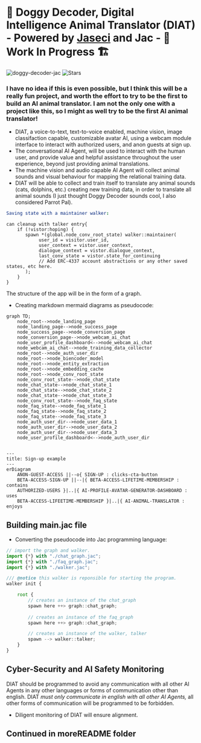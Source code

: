 # 🐶 Doggy Decoder, Digital Intelligence Animal Translator (DIAT) - Powered by [Jaseci](https://github.com/Jaseci-Labs/jaseci) and Jac - 🚧 Work In Progress 🏗

<p align="left">
<img src="https://komarev.com/ghpvc/?username=doggy-decoder-jac&label=Profile%20views&color=f79952&style=flat" alt="doggy-decoder-jac" />
<img alt="Stars" src="https://img.shields.io/github/stars/WrappedUsername/doggy-decoder-jac?style=flat-square&labelColor=343b41"/>
</p>

### I have no idea if this is even possible, but I think this will be a really fun project, and worth the effort to try to be the first to build an AI animal translator. I am not the only one with a project like this, so I might as well try to be the first AI animal translator! 

- DIAT, a voice-to-text, text-to-voice enabled, machine vision, image classifaction capable, customizable avatar AI, using a webcam module interface to interact with authorized users, and anon guests at sign up.
- The conversational AI Agent, will be used to interact with the human user, and provide value and helpful assistance throughout the user experience, beyond just providing animal translations.
- The machine vision and audio capable AI Agent will collect animal sounds and visual behaviour for mapping the relational training data.
- DIAT will be able to collect and train itself to translate any animal sounds (cats, dolphins, etc.) creating new training data, in order to translate all animal sounds (I just thought Doggy Decoder sounds cool, I also considered Parrot Pal).

```yml
Saving state with a maintainer walker:
```

```jac
can cleanup with talker entry{
    if (!vistor:hoping) {
       spawn *(global.node_conv_root_state) walker::maintainer(
            user_id = visitor.user_id,
            user_context = vistor.user_context,
            dialogue_context = vistor.dialogue_context,
            last_conv_state = vistor.state_for_continuing
            // Add ERC-4337 account abstractions or any other saved states, etc here.
       );
    }
}
```

The structure of the app will be in the form of a graph.

- Creating markdown mermaid diagrams as pseudocode:

```mermaid
graph TD;
    node_root-->node_landing_page
    node_landing_page-->node_success_page
    node_success_page-->node_conversion_page
    node_conversion_page-->node_webcam_ai_chat
    node_user_profile_dashboard<-->node_webcam_ai_chat
    node_webcam_ai_chat-->node_training_data_collector
    node_root-->node_auth_user_dir
    node_root-->node_biencoder_model
    node_root-->node_entity_extraction
    node_root-->node_embedding_cache
    node_root-->node_conv_root_state
    node_conv_root_state-->node_chat_state
    node_chat_state-->node_chat_state_1
    node_chat_state-->node_chat_state_2
    node_chat_state-->node_chat_state_3
    node_conv_root_state-->node_faq_state
    node_faq_state-->node_faq_state_1
    node_faq_state-->node_faq_state_2
    node_faq_state-->node_faq_state_3
    node_auth_user_dir-->node_user_data_1
    node_auth_user_dir-->node_user_data_2
    node_auth_user_dir-->node_user_data_3
    node_user_profile_dashboard<-->node_auth_user_dir
```

```mermaid

---
title: Sign-up example
---
erDiagram
    ANON-GUEST-ACCESS ||--o{ SIGN-UP : clicks-cta-button
    BETA-ACCESS-SIGN-UP ||--|{ BETA-ACCESS-LIFETIME-MEMBERSHIP : contains
    AUTHORIZED-USERS }|..|{ AI-PROFILE-AVATAR-GENERATOR-DASHBOARD : uses
    BETA-ACCESS-LIFEETIME-MEMBERSHIP }|..|{ AI-ANIMAL-TRANSLATOR : enjoys
```

## Building main.jac file

- Converting the pseudocode into Jac programming language:

```typescript
// import the graph and walker.
import {*} with "./chat_graph.jac";
import {*} with "./faq_graph.jac";
import {*} with "./walker.jac";

/// @notice this walker is reponsible for starting the program.
walker init {

    root {
        // creates an instance of the chat_graph
        spawn here ++> graph::chat_graph;
        
        // creates an instance of the faq_graph
        spawn here ++> graph::chat_graph;

        // creates an instance of the walker, talker
        spawn --> walker::talker;
    }
}
```

## Cyber-Security and AI Safety Monitoring

DIAT should be programmed to avoid any communication with all other AI Agents in any other languages or forms of communication other than english. DIAT *must only communicate in english with all other AI Agents,* all other forms of communication will be programmed to be forbidden.

- Diligent monitoring of DIAT will ensure alignment.

## Continued in moreREADME folder
